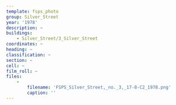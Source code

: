 ```yaml
---
template: fsps_photo
group: Silver_Street
year: '1978'
description: ~
buildings:
    - Silver_Street/3_Silver_Street
coordinates: ~
heading: ~
classification: ~
section: ~
cell: ~
film_roll: ~
files:
    -
        filename: 'FSPS_Silver_Street,_no._3,_17-8-C2_1978.png'
        caption: ''
---
```

